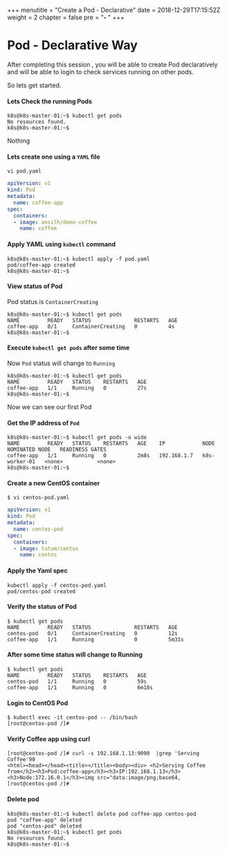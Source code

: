 +++
menutitle = "Create a Pod - Declarative"
date = 2018-12-29T17:15:52Z
weight = 2
chapter = false
pre = "<b>- </b>"
+++

# Pod - Declarative Way

After completing this session , you will be able to create Pod declaratively and will be able to login to check services running on other pods.

So lets get started.

#### Lets Check the running Pods
```shell
k8s@k8s-master-01:~$ kubectl get pods
No resources found.
k8s@k8s-master-01:~$
```
Nothing <i class="fa fa-frown"></i>

#### Lets create one using a `YAML` file
```shell
vi pod.yaml
```

```yaml
apiVersion: v1
kind: Pod
metadata:
  name: coffee-app
spec:
  containers:
  - image: ansilh/demo-coffee
    name: coffee
```

#### Apply YAML using `kubectl` command
```shell
k8s@k8s-master-01:~$ kubectl apply -f pod.yaml
pod/coffee-app created
k8s@k8s-master-01:~$
```

#### View status of Pod
Pod status is `ContainerCreating`
```shell
k8s@k8s-master-01:~$ kubectl get pods
NAME         READY   STATUS              RESTARTS   AGE
coffee-app   0/1     ContainerCreating   0          4s
k8s@k8s-master-01:~$
```

#### Execute `kubectl get pods` after some time
Now `Pod` status will change to `Running`
```shell
k8s@k8s-master-01:~$ kubectl get pods
NAME         READY   STATUS    RESTARTS   AGE
coffee-app   1/1     Running   0          27s
k8s@k8s-master-01:~$
```

Now we can see our first Pod <i class="fa fa-smile-beam"></i>

#### Get the IP address of `Pod`
```shell
k8s@k8s-master-01:~$ kubectl get pods -o wide
NAME         READY   STATUS    RESTARTS   AGE    IP            NODE            NOMINATED NODE   READINESS GATES
coffee-app   1/1     Running   0          2m8s   192.168.1.7   k8s-worker-01   <none>           <none>
k8s@k8s-master-01:~$
```

#### Create a new CentOS container
```shell
$ vi centos-pod.yaml
```
```yaml
apiVersion: v1
kind: Pod
metadata:
  name: centos-pod
spec:
  containers:
  - image: tutum/centos
    name: centos
```

#### Apply the Yaml spec
```
kubectl apply -f centos-pod.yaml
pod/centos-pod created
```

#### Verify the status of Pod
```
$ kubectl get pods
NAME         READY   STATUS              RESTARTS   AGE
centos-pod   0/1     ContainerCreating   0          12s
coffee-app   1/1     Running             0          5m31s
```

#### After some time status will change to Running
```
$ kubectl get pods
NAME         READY   STATUS    RESTARTS   AGE
centos-pod   1/1     Running   0          59s
coffee-app   1/1     Running   0          6m18s
```

#### Login to CentOS Pod
````
$ kubectl exec -it centos-pod -- /bin/bash
[root@centos-pod /]#
````

#### Verify Coffee app using curl
```shell
[root@centos-pod /]# curl -s 192.168.1.13:9090  |grep 'Serving Coffee'90
<html><head></head><title></title><body><div> <h2>Serving Coffee from</h2><h3>Pod:coffee-app</h3><h3>IP:192.168.1.13</h3><h3>Node:172.16.0.1</h3><img src="data:image/png;base64,
[root@centos-pod /]#
```

#### Delete pod
```shell
k8s@k8s-master-01:~$ kubectl delete pod coffee-app centos-pod
pod "coffee-app" deleted
pod "centos-pod" deleted
k8s@k8s-master-01:~$ kubectl get pods
No resources found.
k8s@k8s-master-01:~$
```
